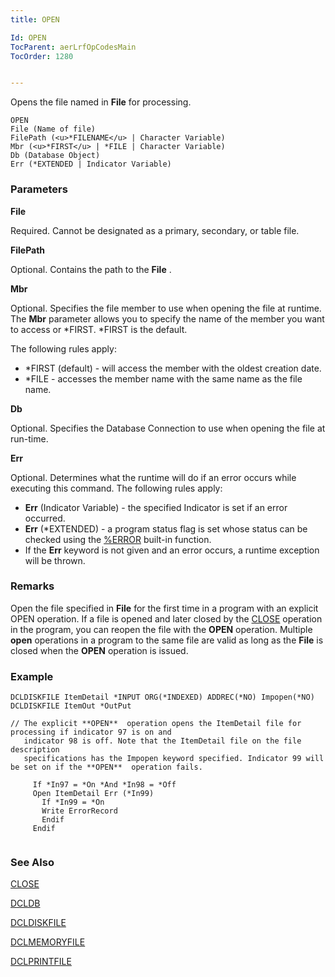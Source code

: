 ```yaml
---
title: OPEN

Id: OPEN
TocParent: aerLrfOpCodesMain
TocOrder: 1280


---
```


Opens the file named in **File** for processing.

```
OPEN 
File (Name of file)
FilePath (<u>*FILENAME</u> | Character Variable)
Mbr (<u>*FIRST</u> | *FILE | Character Variable)
Db (Database Object)
Err (*EXTENDED | Indicator Variable)
```

### Parameters

**File** 

Required. Cannot be designated as a primary, secondary, or table file.


**FilePath** 

Optional. Contains the path to the **File** .


**Mbr** 

Optional. Specifies the file member to use when opening the file at runtime. The **Mbr** parameter allows you to specify the name of the member you want to access or *FIRST. *FIRST is the default. 

The following rules apply:

- *FIRST (default) - will access the member with the oldest creation date.
- *FILE - accesses the member name with the same name as the file name.


**Db** 

Optional. Specifies the Database Connection to use when opening the file at run-time.


**Err** 

Optional. Determines what the runtime will do if an error occurs while executing this command. The following rules apply: 

- **Err** (Indicator Variable) - the specified Indicator is set if an error occurred.
- **Err** (*EXTENDED) - a program status flag is set whose status can be checked using the [%ERROR](ERROR_Function.html) built-in function.
- If the **Err** keyword is not given and an error occurs, a runtime exception will be thrown.


### Remarks
Open the file specified in **File** for the first time in a program with an explicit OPEN operation. If a file is opened and later closed by the [CLOSE](CLOSE.html) operation in the program, you can reopen the file with the **OPEN** operation. Multiple **open** operations in a program to the same file are valid as long as the **File** is closed when the **OPEN** operation is issued. 

### Example

```
DCLDISKFILE ItemDetail *INPUT ORG(*INDEXED) ADDREC(*NO) Impopen(*NO)
DCLDISKFILE ItemOut *OutPut       

// The explicit **OPEN**  operation opens the ItemDetail file for processing if indicator 97 is on and 
   indicator 98 is off. Note that the ItemDetail file on the file description 
   specifications has the Impopen keyword specified. Indicator 99 will be set on if the **OPEN**  operation fails.

     If *In97 = *On *And *In98 = *Off
     Open ItemDetail Err (*In99)
       If *In99 = *On
       Write ErrorRecord
       Endif
     Endif
      
```

### See Also
[CLOSE](CLOSE.html)

[DCLDB](DCLDB.html)

[DCLDISKFILE](DCLDISKFILE.html)

[DCLMEMORYFILE](DATE_Function.html)

[DCLPRINTFILE](DCLPRINTFILE.html) 
